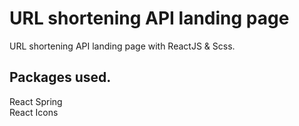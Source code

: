 # URL shortening API landing page

URL shortening API landing page with ReactJS & Scss.

## Packages used.

React Spring <br>
React Icons <br>
